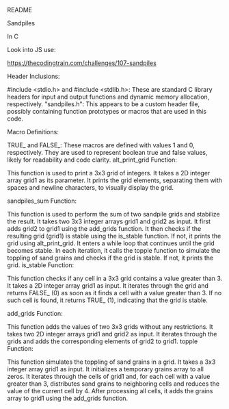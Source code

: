 README 

Sandpiles

In C 

Look into JS use: 

https://thecodingtrain.com/challenges/107-sandpiles

Header Inclusions:

#include <stdio.h> and #include <stdlib.h>: These are standard C library headers for input and output functions and dynamic memory allocation, respectively.
"sandpiles.h": This appears to be a custom header file, possibly containing function prototypes or macros that are used in this code.

Macro Definitions:

TRUE_ and FALSE_: These macros are defined with values 1 and 0, respectively. They are used to represent boolean true and false values, likely for readability and code clarity.
alt_print_grid Function:

This function is used to print a 3x3 grid of integers.
It takes a 2D integer array grid1 as its parameter.
It prints the grid elements, separating them with spaces and newline characters, to visually display the grid.

sandpiles_sum Function:

This function is used to perform the sum of two sandpile grids and stabilize the result.
It takes two 3x3 integer arrays grid1 and grid2 as input.
It first adds grid2 to grid1 using the add_grids function.
It then checks if the resulting grid (grid1) is stable using the is_stable function. If not, it prints the grid using alt_print_grid.
It enters a while loop that continues until the grid becomes stable.
In each iteration, it calls the topple function to simulate the toppling of sand grains and checks if the grid is stable. If not, it prints the grid.
is_stable Function:

This function checks if any cell in a 3x3 grid contains a value greater than 3.
It takes a 2D integer array grid1 as input.
It iterates through the grid and returns FALSE_ (0) as soon as it finds a cell with a value greater than 3. If no such cell is found, it returns TRUE_ (1), indicating that the grid is stable.

add_grids Function:

This function adds the values of two 3x3 grids without any restrictions.
It takes two 2D integer arrays grid1 and grid2 as input.
It iterates through the grids and adds the corresponding elements of grid2 to grid1.
topple Function:

This function simulates the toppling of sand grains in a grid.
It takes a 3x3 integer array grid1 as input.
It initializes a temporary grains array to all zeros.
It iterates through the cells of grid1 and, for each cell with a value greater than 3, distributes sand grains to neighboring cells and reduces the value of the current cell by 4.
After processing all cells, it adds the grains array to grid1 using the add_grids function.

